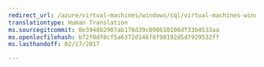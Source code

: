 ```yaml
---
redirect_url: /azure/virtual-machines/windows/sql/virtual-machines-windows-sql-server-iaas-overview
translationtype: Human Translation
ms.sourcegitcommit: 0e3948b2907ab178d39c898610106df33b4533aa
ms.openlocfilehash: b72f0df8cf5a6372d146f8f98192d5d7929532ff
ms.lasthandoff: 02/17/2017

---
```

